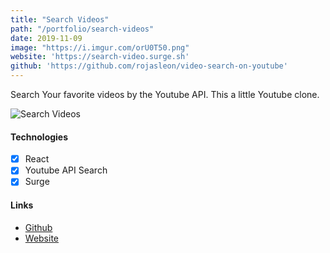 ```yaml
---
title: "Search Videos"
path: "/portfolio/search-videos"
date: 2019-11-09
image: "https://i.imgur.com/orU0T50.png"
website: 'https://search-video.surge.sh'
github: 'https://github.com/rojasleon/video-search-on-youtube'
---
```


Search Your favorite videos by the Youtube API.
This a little Youtube clone.

![Search Videos](https://i.imgur.com/orU0T50.png)

#### Technologies

- [x] React
- [x] Youtube API Search
- [x] Surge

#### Links

- [Github](https://github.com/rojasleon/video-search-on-youtube "Github")
- [Website](https://search-video.surge.sh "Search Videos")
